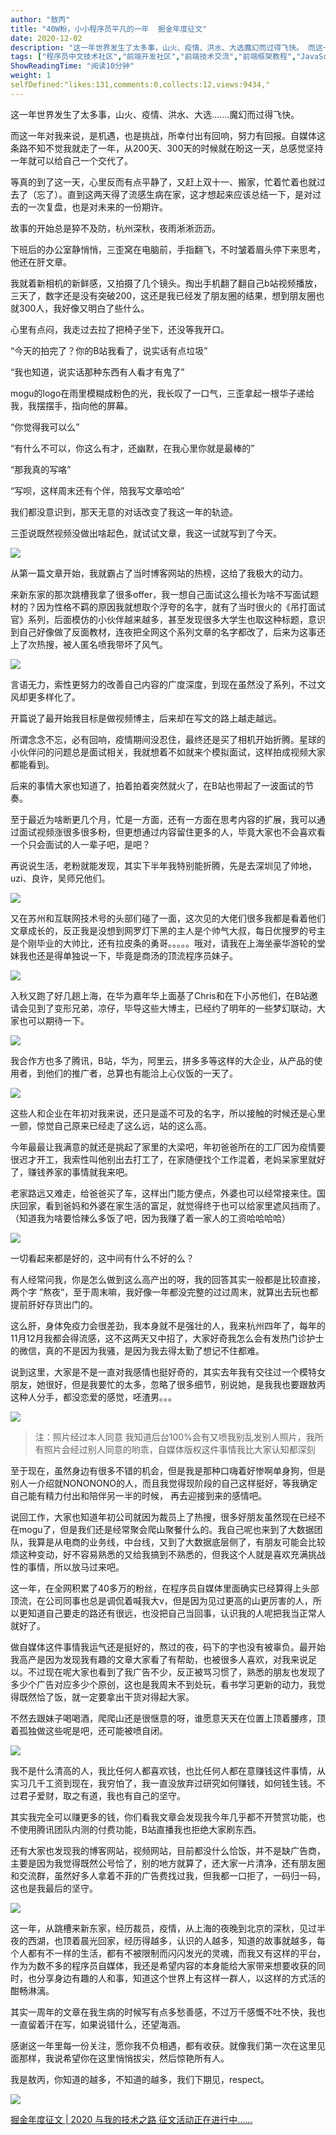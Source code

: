 ```yaml
---
author: "敖丙"
title: "40W粉，小小程序员平凡的一年  掘金年度征文"
date: 2020-12-02
description: "这一年世界发生了太多事，山火、疫情、洪水、大选魔幻而过得飞快。 而这一年对我来说，是机遇，也是挑战，所幸付出有回响，努力有回报。自媒体这条路不知不觉我就走了一年，从200天、300天的时候就在盼这一天，总感觉坚持一年就可以给自己一个交代了。 等真的到了这一天，心里…"
tags: ["程序员中文技术社区","前端开发社区","前端技术交流","前端框架教程","JavaScript 学习资源","CSS 技巧与最佳实践","HTML5 最新动态","前端工程师职业发展","开源前端项目","前端技术趋势"]
ShowReadingTime: "阅读10分钟"
weight: 1
selfDefined:"likes:131,comments:0,collects:12,views:9434,"
---
```

这一年世界发生了太多事，山火、疫情、洪水、大选.......魔幻而过得飞快。

而这一年对我来说，是机遇，也是挑战，所幸付出有回响，努力有回报。自媒体这条路不知不觉我就走了一年，从200天、300天的时候就在盼这一天，总感觉坚持一年就可以给自己一个交代了。

等真的到了这一天，心里反而有点平静了，又赶上双十一、搬家，忙着忙着也就过去了（忘了）。直到这两天得了流感生病在家，这才想起来应该总结一下，是对过去的一次复盘，也是对未来的一份期许。

故事的开始总是猝不及防，杭州深秋，夜雨淅淅沥沥。

下班后的办公室静悄悄，三歪窝在电脑前，手指翻飞，不时皱着眉头停下来思考，他还在肝文章。

我就着新相机的新鲜感，又拍摄了几个镜头。掏出手机翻了翻自己b站视频播放，三天了，数字还是没有突破200，这还是我已经发了朋友圈的结果，想到朋友圈也就300人，我好像又明白了些什么。

心里有点闷，我走过去拉了把椅子坐下，还没等我开口。

“今天的拍完了？你的B站我看了，说实话有点垃圾”

“我也知道，说实话那种东西有人看才有鬼了”

mogu的logo在雨里模糊成粉色的光，我长叹了一口气，三歪拿起一根华子递给我，我摆摆手，指向他的屏幕。

“你觉得我可以么”

“有什么不可以，你这么有才，还幽默，在我心里你就是最棒的”

“那我真的写咯”

“写呗，这样周末还有个伴，陪我写文章哈哈”

我们都没意识到，那天无意的对话改变了我这一年的轨迹。

三歪说既然视频没做出啥起色，就试试文章，我这一试就写到了今天。

![](/images/jueJin/a48df766d2c14a4.png)

从第一篇文章开始，我就霸占了当时博客网站的热榜，这给了我极大的动力。

来新东家的那次跳槽我拿了很多offer，我一想自己面试这么擅长为啥不写面试题材的？因为性格不羁的原因我就想取个浮夸的名字，就有了当时很火的《吊打面试官》系列，后面模仿的小伙伴越来越多，甚至发现很多大学生也取这种标题，意识到自己好像做了反面教材，连夜把全网这个系列文章的名字都改了，后来为这事还上了次热搜，被人匿名喷我带坏了风气。

![](/images/jueJin/b8f33157a60f43f.png)

言语无力，索性更努力的改善自己内容的广度深度，到现在虽然没了系列，不过文风却更多样化了。

开篇说了最开始我目标是做视频博主，后来却在写文的路上越走越远。

所谓念念不忘，必有回响，疫情期间没忍住，最终还是买了相机开始折腾。星球的小伙伴问的问题总是面试相关，我就想着不如就来个模拟面试，这样拍成视频大家都能看到。

后来的事情大家也知道了，拍着拍着突然就火了，在B站也带起了一波面试的节奏。

至于最近为啥断更几个月，忙是一方面，还有一方面在思考内容的扩展，我可以通过面试视频涨很多很多粉，但更想通过内容留住更多的人，毕竟大家也不会喜欢看一个只会面试的人一辈子吧，是吧？

再说说生活，老粉就能发现，其实下半年我特别能折腾，先是去深圳见了帅地，uzi、良许，吴师兄他们。

![](/images/jueJin/a22647f60ee24de.png)

又在苏州和互联网技术号的头部们碰了一面，这次见的大佬们很多我都是看着他们文章成长的，反正我是没想到网罗灯下黑的主人是个帅气大叔，每日优搜罗的号主是个刚毕业的大帅比，还有拉皮条的勇哥。。。。。哦对，请我在上海坐豪华游轮的堂妹我也还是得单独说一下，毕竟是商汤的顶流程序员妹子。

![](/images/jueJin/2647ef055b6542b.png)

入秋又跑了好几趟上海，在华为嘉年华上面基了Chris和在下小苏他们，在B站邀请会见到了变形兄弟，凉仔，毕导这些大博主，已经约了明年的一些梦幻联动，大家也可以期待一下。

![](/images/jueJin/193314b732e744b.png)

我合作方也多了腾讯，B站，华为，阿里云，拼多多等这样的大企业，从产品的使用者，到他们的推广者，总算也有能洽上心仪饭的一天了。

![](/images/jueJin/588331fe074441c.png)

这些人和企业在年初对我来说，还只是遥不可及的名字，所以接触的时候还是心里一颤，惊觉自己原来已经走了这么远，站的这么高。

今年最最让我满意的就还是挑起了家里的大梁吧，年初爸爸所在的工厂因为疫情要很迟才开工，我索性叫他别出去打工了，在家随便找个工作混着，老妈呆家里就好了，赚钱养家的事情就我来吧。

老家路远又难走，给爸爸买了车，这样出门能方便点，外婆也可以经常接来住。国庆回家，看到爸妈和外婆在家生活的富足，就觉得终于也可以给家里遮风挡雨了。（知道我为啥要恰辣么多饭了吧，因为我赚了着一家人的工资哈哈哈哈）

![](/images/jueJin/0a47e72eb1614f4.png)

一切看起来都是好的，这中间有什么不好的么？

有人经常问我，你是怎么做到这么高产出的呀，我的回答其实一般都是比较直接，两个字 ”熬夜“，至于周末嘛，我好像一年都没完整的过过周末，就算出去玩也都提前肝好存货出门的。

这么肝，身体免疫力会很差劲，我本身就不是强壮的人，我来杭州四年了，每年的11月12月我都会得流感，这不这两天又中招了，大家好奇我怎么会有发热门诊护士的微信，真的不是因为我骚，是因为我去得太勤了想记不住都难。

说到这里，大家是不是一直对我感情也挺好奇的，其实去年我有交往过一个模特女朋友，她很好，但是我要忙的太多，忽略了很多细节，别说她，是我我也要跟敖丙这种人分手，都没恋爱的感觉，呸渣男。。。

![](/images/jueJin/a72d723b686b423.png)

> 注：照片经过本人同意 我知道后台100%会有又喷我别乱发别人照片，我所有照片会经过别人同意的哟乖，自媒体版权这件事情我比大家认知都深刻

至于现在，虽然身边有很多不错的机会，但是我是那种口嗨着好惨啊单身狗，但是别人一介绍就NONONONO的人，而且我觉得现阶段的自己这样挺好，等我确定自己能有精力付出和陪伴另一半的时候， 再去迎接到来的感情吧。

说回工作，大家也知道年初公司就因为裁员上了热搜，很多好朋友虽然现在已经不在mogu了，但是我们还是经常聚会爬山聚餐什么的。我自己呢也来到了大数据团队，我算是从电商的业务线，中台线，又到了大数据底层侧了，有朋友可能会比较烦这种变动，好不容易熟悉的又给我搞到不熟悉的，但我这个人就是喜欢充满挑战性的事情，所以放马过来吧。

这一年，在全网积累了40多万的粉丝，在程序员自媒体里面确实已经算得上头部顶流，在公司同事也总是调侃着喊我大v，但是因为见过更高的山更厉害的人，所以更知道自己要走的路还有很远，也没把自己当回事，认识我的人呢把我当正常人就好了。

做自媒体这件事情我运气还是挺好的，熬过的夜，码下的字也没有被辜负。最开始我高产是因为发现我有趣的文章大家看了有帮助，也被很多人喜欢，对我来说足以。不过现在呢大家也看到了我广告不少，反正被骂习惯了，熟悉的朋友也发现了多少个广告对应多少个原创，这也是我周末不到处玩，看书学习更新的动力，我觉得既然恰了饭，就一定要拿出干货对得起大家。

不然去跟妹子喝喝酒，爬爬山还是很惬意的呀，谁愿意天天在位置上顶着腰疼，顶着孤独做这些呢是吧，还可能被喷自闭。

![](/images/jueJin/6fde2cbc7ab2416.png)

我不是什么清高的人，我比任何人都喜欢钱，也比任何人都在意赚钱这件事情，从实习几千工资到现在，我穷怕了，我一直没放弃过研究如何赚钱，如何钱生钱。不过君子爱财，取之有道，我也有自己的坚守。

其实我完全可以赚更多的钱，你们看我文章会发现我今年几乎都不开赞赏功能，也不使用腾讯团队内测的付费功能，B站直播我也拒绝大家刷东西。

还有大家也发现我的博客网站，视频网站，目前都没什么恰饭，并不是缺广告商，主要是因为我觉得既然公号恰了，别的地方就算了，还大家一片清净，还有朋友圈和交流群，虽然好多人拿着不菲的广告费找过我，但我都一口拒了，一码归一码，这也是我最后的坚守。

![](/images/jueJin/7395a5cbb4824b3.png)

这一年，从跳槽来新东家，经历裁员，疫情，从上海的夜晚到北京的深秋，见过半夜的西湖，也顶着晨光回家，经历得越多，认识的人越多，知道的故事就越多，每个人都有不一样的生活，都有不被限制而闪闪发光的灵魂，而我又有这样的平台，作为为数不多的程序员自媒体，我还是希望内容的本身能给大家带来想要收获的同时，也分享身边有趣的人和事，知道这个世界上有这样一群人，以这样的方式活的酣畅淋漓。

其实一周年的文章在我生病的时候写有点多愁善感，不过万千感慨不吐不快，我也一直留着汗在写，如果说错什么，还望海涵。

感谢这一年里每一份关注，愿你我不负相遇，都有收获。就像我们第一次在这里见面那样，我说希望你在这里悄悄拔尖，然后惊艳所有人。

我是敖丙，你知道的越多，不知道的越多，我们下期见，respect。

![](/images/jueJin/624fec83da89451.png)

[掘金年度征文 | 2020 与我的技术之路 征文活动正在进行中......](https://juejin.cn/post/6901125532729999374 "https://juejin.cn/post/6901125532729999374")